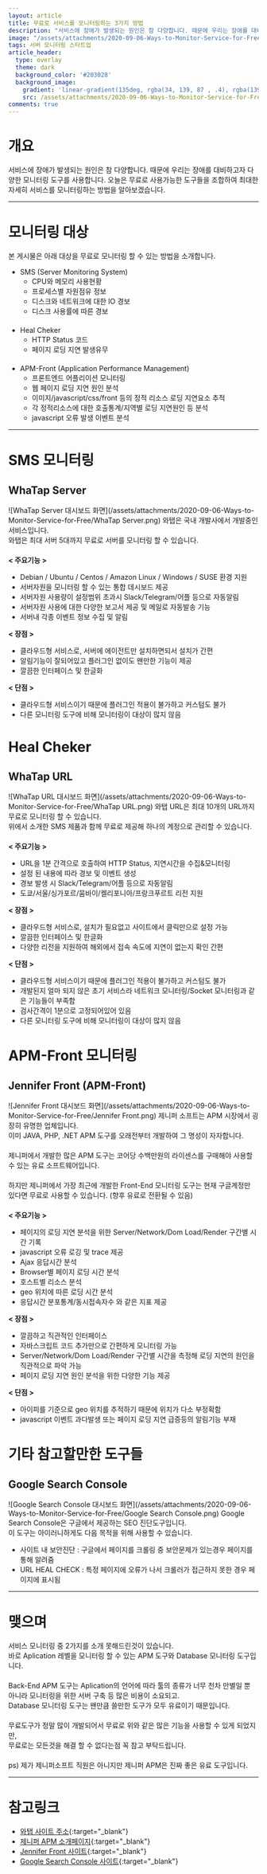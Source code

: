 ```yaml
---
layout: article
title: 무료로 서비스를 모니터링하는 3가지 방법
description: "서비스에 장애가 발생되는 원인은 참 다양합니다. 때문에 우리는 장애를 대비하고자 다양한 모니터링 도구를 사용합니다."
image: "/assets/attachments/2020-09-06-Ways-to-Monitor-Service-for-Free/og-bg.png"
tags: 서버 모니터링 스타트업
article_header:
  type: overlay
  theme: dark
  background_color: '#203028'
  background_image:
    gradient: 'linear-gradient(135deg, rgba(34, 139, 87 , .4), rgba(139, 34, 139, .4))'
    src: /assets/attachments/2020-09-06-Ways-to-Monitor-Service-for-Free/cover.png
comments: true
---
```




# 개요
서비스에 장애가 발생되는 원인은 참 다양합니다. 때문에 우리는 장애를 대비하고자 다양한 모니터링 도구를 사용합니다.
오늘은 무료로 사용가능한 도구들을 조합하여 최대한 자세히 서비스를 모니터링하는 방법을 알아보겠습니다.


* * *


# 모니터링 대상
본 게시물은 아래 대상을 무료로 모니터링 할 수 있는 방법을 소개합니다.
　  
- SMS (Server Monitoring System)
    - CPU와 메모리 사용현황
    - 프로세스별 자원점유 정보
    - 디스크와 네트워크에 대한 IO 경보
    - 디스크 사용률에 따른 경보  
　  
- Heal Cheker
    - HTTP Status 코드
    - 페이지 로딩 지연 발생유무  
　  
- APM-Front (Application Performance Management)
    - 프론트엔드 어플리이션 모니터링
    - 웹 페이지 로딩 지연 원인 분석
    - 이미지/javascript/css/front 등의 정적 리소스 로딩 지연요소 추적
    - 각 정적리소스에 대한 호출통계/지역별 로딩 지연원인 등 분석
    - javascript 오류 발생 이벤트 분석
    

* * *


# SMS 모니터링
## WhaTap Server
![WhaTap Server 대시보드 화면](/assets/attachments/2020-09-06-Ways-to-Monitor-Service-for-Free/WhaTap Server.png)
와탭은 국내 개발사에서 개발중인 서비스입니다.  
와탭은 최대 서버 5대까지 무료로 서버를 모니터링 할 수 있습니다.  
　  
**< 주요기능 >** 
- Debian / Ubuntu / Centos / Amazon Linux / Windows / SUSE 환경 지원
- 서버자원을 모니터링 할 수 있는 통합 데시보드 제공
- 서버자원 사용량이 설정범위 초과시 Slack/Telegram/어플 등으로 자동알림
- 서버자원 사용에 대한 다양한 보고서 제공 및 메일로 자동발송 기능
- 서버내 각종 이벤트 정보 수집 및 알림  

**< 장점 >** 
- 클라우드형 서비스로, 서버에 에이전트만 설치하면되서 설치가 간편
- 알림기능이 잘되어있고 플러그인 없이도 왠만한 기능이 제공
- 깔끔한 인터페이스 및 한글화  

**< 단점 >**
- 클라우드형 서비스이기 때문에  플러그인 적용이 불가하고 커스텀도 불가
- 다른 모니터링 도구에 비해 모니터링이 대상이 많지 않음



# Heal Cheker
## WhaTap URL
![WhaTap URL 대시보드 화면](/assets/attachments/2020-09-06-Ways-to-Monitor-Service-for-Free/WhaTap URL.png)
와탭 URL은 최대 10개의 URL까지 무료로 모니터링 할 수 있습니다.  
위에서 소개한 SMS 제품과 함께 무료로 제공해 하나의 계정으로 관리할 수 있습니다.  
　  
**< 주요기능 >** 
- URL을 1분 간격으로 호출하여 HTTP Status, 지연시간을 수집&모니터링
- 설정 된 내용에 따라 경보 및 이벤트 생성
- 경보 발생 시 Slack/Telegram/어플 등으로 자동알림
- 도쿄/서울/싱가포르/뭄바이/켈리포니아/프랑크푸르트 리전 지원  

**< 장점 >** 
- 클라우드형 서비스로, 설치가 필요없고 사이트에서 클릭만으로 설정 가능
- 깔끔한 인터페이스 및 한글화
- 다양한 리전을 지원하여 해외에서 접속 속도에 지연이 없는지 확인 간편  

**< 단점 >**
- 클라우드형 서비스이기 때문에  플러그인 적용이 불가하고 커스텀도 불가
- 개발된지 얼마 되지 않은 초기 서비스라 네트워크 모니터링/Socket 모니터링과 같은 기능들이 부족함
- 검사간격이 1분으로 고정되어있어 있음
- 다른 모니터링 도구에 비해 모니터링이 대상이 많지 않음



# APM-Front 모니터링
## Jennifer Front (APM-Front)
![Jennifer Front 대시보드 화면](/assets/attachments/2020-09-06-Ways-to-Monitor-Service-for-Free/Jennifer Front.png)
제니퍼 소프트는 APM 시장에서 굉장히 유명한 업체입니다.  
이미 JAVA, PHP, .NET APM 도구를 오래전부터 개발하여 그 명성이 자자합니다.  
　  
제니퍼에서 개발한 많은 APM 도구는 코어당 수백만원의 라이센스를 구매해야 사용할 수 있는 유료 소프트웨어입니다.  
　  
하지만 제니퍼에서 가장 최근에 개발한 Front-End 모니터링 도구는 현재 구글계정만 있다면 무료로 사용할 수 있습니다. (향후 유료로 전환될 수 있음)  
　  
**< 주요기능 >** 
- 페이지의 로딩 지연 분석을 위한 Server/Network/Dom Load/Render 구간별 시간 기록
- javascript 오류 로깅 및 trace 제공
- Ajax 응답시간 분석
- Browser별 페이지 로딩 시간 분석
- 호스트별 리소스 분석
- geo 위치에 따른 로딩 시간 분석
- 응답시간 분포통계/동시접속자수 와 같은 지표 제공  

**< 장점 >** 
- 깔끔하고 직관적인 인터페이스
- 자바스크립트 코드 추가만으로 간편하게 모니터링 가능
- Server/Network/Dom Load/Render 구간별 시간을 측정해 로딩 지연의 원인을 직관적으로 파악 가능
- 페이지 로딩 지연 원인 분석을 위한 다양한 기능 제공  

**< 단점 >**
- 아이피를 기준으로 geo 위치를 추적하기 때문에 위치가 다소 부정확함
- javascript 이벤트 과다발생 또는 페이지 로딩 지연 급증등의 알림기능 부재



# 기타 참고할만한 도구들
## Google Search Console
![Google Search Console 대시보드 화면](/assets/attachments/2020-09-06-Ways-to-Monitor-Service-for-Free/Google Search Console.png)
Google Search Console은 구글에서 제공하는  SEO 진단도구입니다.  
이 도구는 아이러니하게도 다음 목적을 위해 사용할 수 있습니다.

- 사이트 내 보안진단 : 구글에서 페이지를 크롤링 중 보안문제가 있는경우 페이지를 통해 알려줌
- URL HEAL CHECK : 특정 페이지에 오류가 나서 크롤러가 접근하지 못한 경우 페이지에 표시됨


* * *


# 맺으며
서비스 모니터링 중 2가지를 소개 못해드린것이 있습니다.  
바로 Aplication 레벨을 모니터링 할 수 있는 APM 도구와 Database 모니터링 도구입니다.  
　  
Back-End APM 도구는 Aplication의 언어에 따라 툴의 종류가 너무 천차 만별일 뿐 아니라 모니터링을 위한 서버 구축 등 많은 비용이 소요되고.  
Database 모니터링 도구는 왠만큼 쓸만한 도구가 모두 유료이기 때문입니다.  
　  
무료도구가 정말 많이 개발되어서 무료로 위와 같은 많은 기능을 사용할 수 있게 되었지만,  
무료로는 모든것을 해결 할 수 없다는점 꼭 참고 부탁드립니다.  
　  
ps) 제가 제니퍼소프트 직원은 아니지만 제니퍼 APM은 진짜 좋은 유료 도구입니다.



* * *


# 참고링크
- [와탭 사이트 주소](https://www.whatap.io/ko/){:target="_blank"}
- [제니퍼 APM 소개페이지](https://jennifersoft.com/ko/product/){:target="_blank"}
- [Jennifer Front 사이트](https://front.jennifersoft.com/){:target="_blank"}
- [Google Search Console 사이트](https://search.google.com/search-console/about){:target="_blank"}






